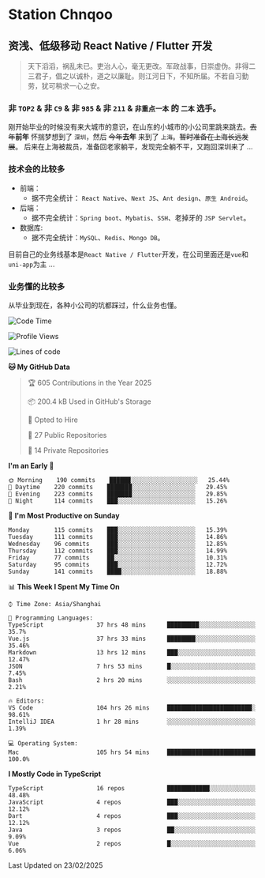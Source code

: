 # Station Chnqoo

## 资浅、低级移动 React Native / Flutter 开发

> 天下滔滔，祸乱未已。吏治人心，毫无更改。军政战事，日崇虚伪。非得二三君子，倡之以诚朴，道之以廉耻。则江河日下，不知所届。不若自习勤劳，犹可稍求一心之安。

### 非 `TOP2` & 非 `C9` & 非 `985` & 非 `211` & `非重点一本` 的 `二本` 选手。

刚开始毕业的时候没有来大城市的意识，在山东的小城市的小公司里跳来跳去。~~去年~~**前年** 怀揣梦想到了 `深圳`，然后 ~~今年~~**去年** 来到了 `上海`。~~暂时准备在上海长远发展~~。
后来在上海被裁员，准备回老家躺平，发现完全躺不平，又跑回深圳来了 ...

### 技术会的比较多

- 前端：
  - 据不完全统计： `React Native`、`Next JS`、`Ant design`、`原生 Android`。
- 后端：
  - 据不完全统计：`Spring boot`、`Mybatis`、`SSH`、老掉牙的 `JSP Servlet`。
- 数据库:
  - 据不完全统计：`MySQL`、`Redis`、`Mongo DB`。

目前自己的业务线基本是`React Native / Flutter`开发，在公司里面还是`vue`和`uni-app`为主 ...

### 业务懂的比较多

从毕业到现在，各种小公司的坑都踩过，什么业务也懂。

<!--START_SECTION:waka-->
![Code Time](http://img.shields.io/badge/Code%20Time-7%2C710%20hrs%2025%20mins-blue)

![Profile Views](http://img.shields.io/badge/Profile%20Views-0-blue)

![Lines of code](https://img.shields.io/badge/From%20Hello%20World%20I%27ve%20Written-316%20Thousand%20lines%20of%20code-blue)

**🐱 My GitHub Data** 

> 🏆 605 Contributions in the Year 2025
 > 
> 📦 200.4 kB Used in GitHub's Storage 
 > 
> 💼 Opted to Hire
 > 
> 📜 27 Public Repositories 
 > 
> 🔑 14 Private Repositories  
 > 
**I'm an Early 🐤** 

```text
🌞 Morning    190 commits    ██████░░░░░░░░░░░░░░░░░░░   25.44% 
🌆 Daytime    220 commits    ███████░░░░░░░░░░░░░░░░░░   29.45% 
🌃 Evening    223 commits    ███████░░░░░░░░░░░░░░░░░░   29.85% 
🌙 Night      114 commits    ███░░░░░░░░░░░░░░░░░░░░░░   15.26%

```
📅 **I'm Most Productive on Sunday** 

```text
Monday       115 commits    ███░░░░░░░░░░░░░░░░░░░░░░   15.39% 
Tuesday      111 commits    ███░░░░░░░░░░░░░░░░░░░░░░   14.86% 
Wednesday    96 commits     ███░░░░░░░░░░░░░░░░░░░░░░   12.85% 
Thursday     112 commits    ███░░░░░░░░░░░░░░░░░░░░░░   14.99% 
Friday       77 commits     ██░░░░░░░░░░░░░░░░░░░░░░░   10.31% 
Saturday     95 commits     ███░░░░░░░░░░░░░░░░░░░░░░   12.72% 
Sunday       141 commits    ████░░░░░░░░░░░░░░░░░░░░░   18.88%

```


📊 **This Week I Spent My Time On** 

```text
⌚︎ Time Zone: Asia/Shanghai

💬 Programming Languages: 
TypeScript               37 hrs 48 mins      █████████░░░░░░░░░░░░░░░░   35.7% 
Vue.js                   37 hrs 33 mins      ████████░░░░░░░░░░░░░░░░░   35.46% 
Markdown                 13 hrs 12 mins      ███░░░░░░░░░░░░░░░░░░░░░░   12.47% 
JSON                     7 hrs 53 mins       █░░░░░░░░░░░░░░░░░░░░░░░░   7.45% 
Bash                     2 hrs 20 mins       ░░░░░░░░░░░░░░░░░░░░░░░░░   2.21%

🔥 Editors: 
VS Code                  104 hrs 26 mins     ████████████████████████░   98.61% 
IntelliJ IDEA            1 hr 28 mins        ░░░░░░░░░░░░░░░░░░░░░░░░░   1.39%

💻 Operating System: 
Mac                      105 hrs 54 mins     █████████████████████████   100.0%

```

**I Mostly Code in TypeScript** 

```text
TypeScript               16 repos            ████████████░░░░░░░░░░░░░   48.48% 
JavaScript               4 repos             ███░░░░░░░░░░░░░░░░░░░░░░   12.12% 
Dart                     4 repos             ███░░░░░░░░░░░░░░░░░░░░░░   12.12% 
Java                     3 repos             ██░░░░░░░░░░░░░░░░░░░░░░░   9.09% 
Vue                      2 repos             █░░░░░░░░░░░░░░░░░░░░░░░░   6.06%

```



 Last Updated on 23/02/2025
<!--END_SECTION:waka-->

<!---
ChenqiaoStation/ChenqiaoStation is a ✨ special ✨ repository because its `README.md` (this file) appears on your GitHub profile.
You can click the Preview link to take a look at your changes.
--->
